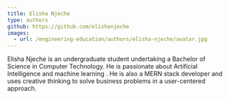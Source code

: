 ```yaml
---
title: Elisha Njeche
type: authors
github: https://github.com/elishanjeche
images:
  - url: /engineering-education/authors/elisha-njeche/avatar.jpg 
---
```

Elisha Njeche is an undergraduate student undertaking a Bachelor of Science in Computer Technology. He is passionate about Artificial Intelligence and machine learning . He is also a MERN stack developer and uses creative thinking to solve business problems in a user-centered approach.
